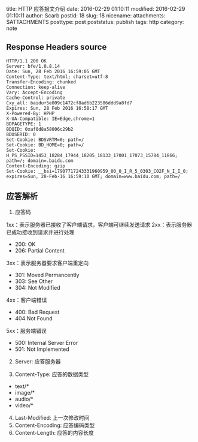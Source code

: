 title: HTTP 应答报文介绍 
date: 2016-02-29 01:10:11
modified: 2016-02-29 01:10:11
author: Scarb
postid: 18
slug: 18
nicename: 
attachments: $ATTACHMENTS
posttype: post
poststatus: publish
tags: http
category: note

## Response Headers source

```
HTTP/1.1 200 OK
Server: bfe/1.0.8.14
Date: Sun, 28 Feb 2016 16:59:05 GMT
Content-Type: text/html; charset=utf-8
Transfer-Encoding: chunked
Connection: keep-alive
Vary: Accept-Encoding
Cache-Control: private
Cxy_all: baidu+5e809c1472cf8ad6b223586ddd9a8fd7
Expires: Sun, 28 Feb 2016 16:58:17 GMT
X-Powered-By: HPHP
X-UA-Compatible: IE=Edge,chrome=1
BDPAGETYPE: 1
BDQID: 0xaf0d8a58006c29b2
BDUSERID: 0
Set-Cookie: BDSVRTM=0; path=/
Set-Cookie: BD_HOME=0; path=/
Set-Cookie: H_PS_PSSID=1453_18284_17944_18205_18133_17001_17073_15784_11866; path=/; domain=.baidu.com
Content-Encoding: gzip
Set-Cookie: __bsi=17907717243331960959_00_0_I_R_5_0303_C02F_N_I_I_0; expires=Sun, 28-Feb-16 16:59:10 GMT; domain=www.baidu.com; path=/
```

## 应答解析

1. 应答码

1xx：表示服务器已接收了客户端请求，客户端可继续发送请求
2xx：表示服务器已成功接收到请求并进行处理

 - 200: OK
 - 206: Partial Content

3xx：表示服务器要求客户端重定向

 - 301: Moved Permancently
 - 303: See Other
 - 304: Not Modified

4xx：客户端错误

 - 400: Bad Request
 - 404 Not Found

5xx：服务端错误

 - 500: Internal Server Error
 - 501: Not Implemented
 
2. Server: 应答服务器

3. Content-Type: 应答的数据类型
 
 - text/*
 - image/*
 - audio/*
 - video/*
 
4. Last-Modified: 上一次修改时间
5. Content-Encoding: 应答编码类型
6. Content-Length: 应答的内容长度
